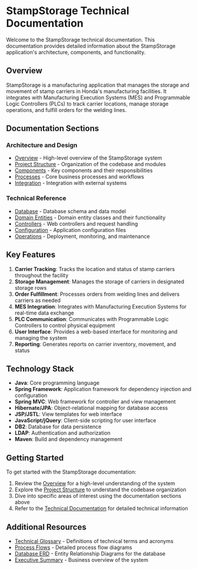 # StampStorage Technical Documentation

Welcome to the StampStorage technical documentation. This documentation provides detailed information about the StampStorage application's architecture, components, and functionality.

## Overview

StampStorage is a manufacturing application that manages the storage and movement of stamp carriers in Honda's manufacturing facilities. It integrates with Manufacturing Execution Systems (MES) and Programmable Logic Controllers (PLCs) to track carrier locations, manage storage operations, and fulfill orders for the welding lines.

## Documentation Sections

### Architecture and Design
- [Overview](overview.md) - High-level overview of the StampStorage system
- [Project Structure](project_structure.md) - Organization of the codebase and modules
- [Components](components.md) - Key components and their responsibilities
- [Processes](processes.md) - Core business processes and workflows
- [Integration](integration.md) - Integration with external systems

### Technical Reference
- [Database](database.md) - Database schema and data model
- [Domain Entities](domain/index.md) - Domain entity classes and their functionality
- [Controllers](controllers.md) - Web controllers and request handling
- [Configuration](config/index.md) - Application configuration files
- [Operations](operations.md) - Deployment, monitoring, and maintenance

## Key Features

1. **Carrier Tracking**: Tracks the location and status of stamp carriers throughout the facility
2. **Storage Management**: Manages the storage of carriers in designated storage rows
3. **Order Fulfillment**: Processes orders from welding lines and delivers carriers as needed
4. **MES Integration**: Integrates with Manufacturing Execution Systems for real-time data exchange
5. **PLC Communication**: Communicates with Programmable Logic Controllers to control physical equipment
6. **User Interface**: Provides a web-based interface for monitoring and managing the system
7. **Reporting**: Generates reports on carrier inventory, movement, and status

## Technology Stack

- **Java**: Core programming language
- **Spring Framework**: Application framework for dependency injection and configuration
- **Spring MVC**: Web framework for controller and view management
- **Hibernate/JPA**: Object-relational mapping for database access
- **JSP/JSTL**: View templates for web interface
- **JavaScript/jQuery**: Client-side scripting for user interface
- **DB2**: Database for data persistence
- **LDAP**: Authentication and authorization
- **Maven**: Build and dependency management

## Getting Started

To get started with the StampStorage documentation:

1. Review the [Overview](overview.md) for a high-level understanding of the system
2. Explore the [Project Structure](project_structure.md) to understand the codebase organization
3. Dive into specific areas of interest using the documentation sections above
4. Refer to the [Technical Documentation](technical_documentation.md) for detailed technical information

## Additional Resources

- [Technical Glossary](../AHM_StampStorage_Technical_Glossary.md) - Definitions of technical terms and acronyms
- [Process Flows](../AHM_StampStorage_Process_Flows.md) - Detailed process flow diagrams
- [Database ERD](../AHM_StampStorage_Database_ERD.md) - Entity Relationship Diagrams for the database
- [Executive Summary](../AHM_StampStorage_Executive_Summary.md) - Business overview of the system
